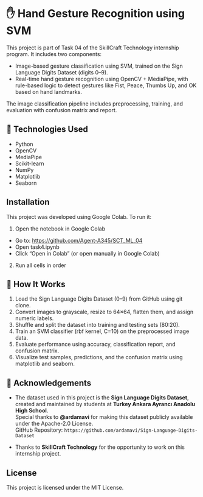 # ✋ Hand Gesture Recognition using SVM 

This project is part of Task 04 of the SkillCraft Technology internship program. It includes two components:
- Image-based gesture classification using SVM, trained on the Sign Language Digits Dataset
 (digits 0–9).
- Real-time hand gesture recognition using OpenCV + MediaPipe, with rule-based logic to detect gestures like Fist, Peace, Thumbs Up, and OK based on hand landmarks.

The image classification pipeline includes preprocessing, training, and evaluation with confusion matrix and report. 

## 📌 Technologies Used

- Python  
- OpenCV  
- MediaPipe  
- Scikit-learn  
- NumPy  
- Matplotlib  
- Seaborn

## Installation

This project was developed using Google Colab. To run it:
1. Open the notebook in Google Colab
- Go to: https://github.com/Agent-A345/SCT_ML_04
- Open task4.ipynb
- Click “Open in Colab” (or open manually in Google Colab)
2. Run all cells in order

## 🧠 How It Works

1. Load the Sign Language Digits Dataset (0–9) from GitHub using git clone.
2. Convert images to grayscale, resize to 64×64, flatten them, and assign numeric labels.
3. Shuffle and split the dataset into training and testing sets (80:20).
4. Train an SVM classifier (rbf kernel, C=10) on the preprocessed image data.
5. Evaluate performance using accuracy, classification report, and confusion matrix.
6. Visualize test samples, predictions, and the confusion matrix using matplotlib and seaborn.

## 🙌 Acknowledgements

- The dataset used in this project is the **Sign Language Digits Dataset**, created and maintained by students at **Turkey Ankara Ayrancı Anadolu High School**.  
  Special thanks to **@ardamavi** for making this dataset publicly available under the Apache-2.0 License.  
  GitHub Repository: `https://github.com/ardamavi/Sign-Language-Digits-Dataset`

- Thanks to **SkillCraft Technology** for the opportunity to work on this internship project.

## License
This project is licensed under the MIT License.
